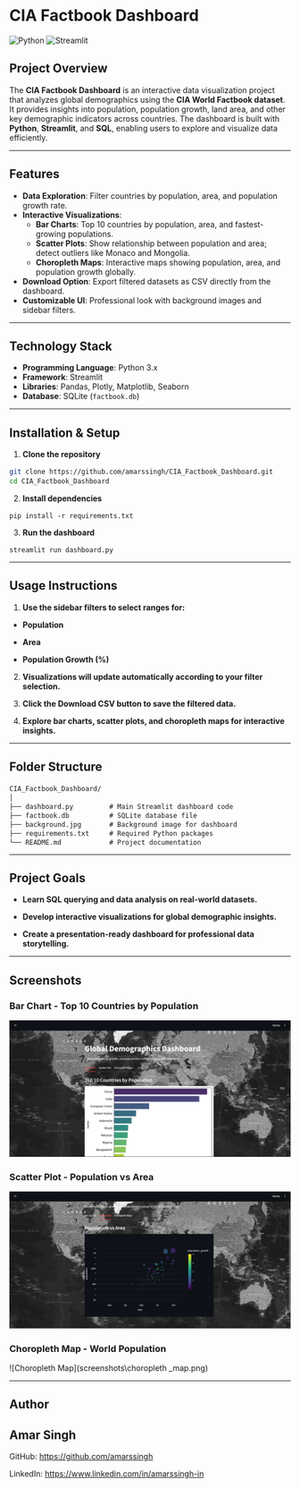 # CIA Factbook Dashboard

![Python](https://img.shields.io/badge/Python-3.13-blue?logo=python)
![Streamlit](https://img.shields.io/badge/Streamlit-Cloud-orange?logo=streamlit)

## **Project Overview**

The **CIA Factbook Dashboard** is an interactive data visualization project that analyzes global demographics using the **CIA World Factbook dataset**. It provides insights into population, population growth, land area, and other key demographic indicators across countries. The dashboard is built with **Python**, **Streamlit**, and **SQL**, enabling users to explore and visualize data efficiently.

---

## **Features**

- **Data Exploration**: Filter countries by population, area, and population growth rate.
- **Interactive Visualizations**:
  - **Bar Charts**: Top 10 countries by population, area, and fastest-growing populations.
  - **Scatter Plots**: Show relationship between population and area; detect outliers like Monaco and Mongolia.
  - **Choropleth Maps**: Interactive maps showing population, area, and population growth globally.
- **Download Option**: Export filtered datasets as CSV directly from the dashboard.
- **Customizable UI**: Professional look with background images and sidebar filters.

---

## **Technology Stack**

- **Programming Language**: Python 3.x  
- **Framework**: Streamlit  
- **Libraries**: Pandas, Plotly, Matplotlib, Seaborn  
- **Database**: SQLite (`factbook.db`)

---

## **Installation & Setup**

1. **Clone the repository**

```bash
git clone https://github.com/amarssingh/CIA_Factbook_Dashboard.git
cd CIA_Factbook_Dashboard
```

2. **Install dependencies**

```
pip install -r requirements.txt
```

3. **Run the dashboard**

```
streamlit run dashboard.py
```

---

## Usage Instructions

1. **Use the sidebar filters to select ranges for:**

 - **Population**

 - **Area**

 - **Population Growth (%)**

2. **Visualizations will update automatically according to your filter selection.**

3. **Click the Download CSV button to save the filtered data.**

4. **Explore bar charts, scatter plots, and choropleth maps for interactive insights.**
 
---

## Folder Structure
```
CIA_Factbook_Dashboard/
│
├── dashboard.py         # Main Streamlit dashboard code
├── factbook.db          # SQLite database file
├── background.jpg       # Background image for dashboard
├── requirements.txt     # Required Python packages
└── README.md            # Project documentation
```

---

## Project Goals

- **Learn SQL querying and data analysis on real-world datasets.**

- **Develop interactive visualizations for global demographic insights.**

- **Create a presentation-ready dashboard for professional data storytelling.**

---

## Screenshots

### Bar Chart - Top 10 Countries by Population
![Bar Chart](screenshots/bar_chart.png)

### Scatter Plot - Population vs Area
![Scatter Plot](screenshots/scatter_plot.png)

### Choropleth Map - World Population
![Choropleth Map](screenshots\choropleth _map.png)


--- 

## Author

## **Amar Singh**

GitHub: https://github.com/amarssingh

LinkedIn: https://www.linkedin.com/in/amarssingh-in
